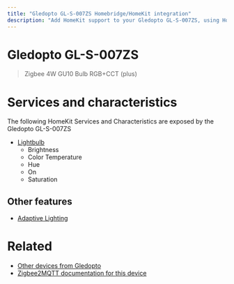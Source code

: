 ```yaml
---
title: "Gledopto GL-S-007ZS Homebridge/HomeKit integration"
description: "Add HomeKit support to your Gledopto GL-S-007ZS, using Homebridge, Zigbee2MQTT and homebridge-z2m."
---
```

<!---
This file has been GENERATED using src/docgen/docgen.ts
DO NOT EDIT THIS FILE MANUALLY!
-->
# Gledopto GL-S-007ZS
> Zigbee 4W GU10 Bulb RGB+CCT (plus)


# Services and characteristics
The following HomeKit Services and Characteristics are exposed by
the Gledopto GL-S-007ZS

* [Lightbulb](../../light.md)
  * Brightness
  * Color Temperature
  * Hue
  * On
  * Saturation

## Other features
* [Adaptive Lighting](../../light.md)

# Related
* [Other devices from Gledopto](../index.md#gledopto)
* [Zigbee2MQTT documentation for this device](https://www.zigbee2mqtt.io/devices/GL-S-007ZS.html)